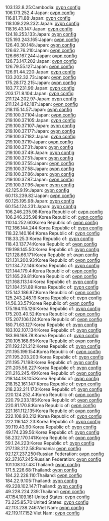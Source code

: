 103.132.8.25:Cambodia: [ovpn config](vpn/103_132_8_25.ovpn)  
106.173.252.4:Japan: [ovpn config](vpn/106_173_252_4.ovpn)  
116.81.71.88:Japan: [ovpn config](vpn/116_81_71_88.ovpn)  
118.109.229.232:Japan: [ovpn config](vpn/118_109_229_232.ovpn)  
118.16.43.147:Japan: [ovpn config](vpn/118_16_43_147.ovpn)  
124.18.253.133:Japan: [ovpn config](vpn/124_18_253_133.ovpn)  
125.193.243.165:Japan: [ovpn config](vpn/125_193_243_165.ovpn)  
126.40.30.148:Japan: [ovpn config](vpn/126_40_30_148.ovpn)  
126.62.76.210:Japan: [ovpn config](vpn/126_62_76_210.ovpn)  
126.66.167.244:Japan: [ovpn config](vpn/126_66_167_244.ovpn)  
126.73.147.202:Japan: [ovpn config](vpn/126_73_147_202.ovpn)  
126.79.55.127:Japan: [ovpn config](vpn/126_79_55_127.ovpn)  
126.91.44.220:Japan: [ovpn config](vpn/126_91_44_220.ovpn)  
133.202.32.73:Japan: [ovpn config](vpn/133_202_32_73.ovpn)  
175.28.172.215:Japan: [ovpn config](vpn/175_28_172_215.ovpn)  
183.77.231.96:Japan: [ovpn config](vpn/183_77_231_96.ovpn)  
203.171.8.104:Japan: [ovpn config](vpn/203_171_8_104.ovpn)  
211.124.202.97:Japan: [ovpn config](vpn/211_124_202_97.ovpn)  
211.124.242.187:Japan: [ovpn config](vpn/211_124_242_187.ovpn)  
218.115.14.57:Japan: [ovpn config](vpn/218_115_14_57.ovpn)  
219.100.37.104:Japan: [ovpn config](vpn/219_100_37_104.ovpn)  
219.100.37.105:Japan: [ovpn config](vpn/219_100_37_105.ovpn)  
219.100.37.107:Japan: [ovpn config](vpn/219_100_37_107.ovpn)  
219.100.37.177:Japan: [ovpn config](vpn/219_100_37_177.ovpn)  
219.100.37.182:Japan: [ovpn config](vpn/219_100_37_182.ovpn)  
219.100.37.19:Japan: [ovpn config](vpn/219_100_37_19.ovpn)  
219.100.37.31:Japan: [ovpn config](vpn/219_100_37_31.ovpn)  
219.100.37.49:Japan: [ovpn config](vpn/219_100_37_49.ovpn)  
219.100.37.51:Japan: [ovpn config](vpn/219_100_37_51.ovpn)  
219.100.37.55:Japan: [ovpn config](vpn/219_100_37_55.ovpn)  
219.100.37.58:Japan: [ovpn config](vpn/219_100_37_58.ovpn)  
219.100.37.86:Japan: [ovpn config](vpn/219_100_37_86.ovpn)  
219.100.37.87:Japan: [ovpn config](vpn/219_100_37_87.ovpn)  
219.100.37.96:Japan: [ovpn config](vpn/219_100_37_96.ovpn)  
42.125.9.19:Japan: [ovpn config](vpn/42_125_9_19.ovpn)  
60.113.239.82:Japan: [ovpn config](vpn/60_113_239_82.ovpn)  
60.125.195.98:Japan: [ovpn config](vpn/60_125_195_98.ovpn)  
60.154.124.231:Japan: [ovpn config](vpn/60_154_124_231.ovpn)  
106.246.235.98:Korea Republic of: [ovpn config](vpn/106_246_235_98.ovpn)  
106.246.235.98:Korea Republic of: [ovpn config](vpn/106_246_235_98.ovpn)  
110.14.252.60:Korea Republic of: [ovpn config](vpn/110_14_252_60.ovpn)  
112.186.144.244:Korea Republic of: [ovpn config](vpn/112_186_144_244.ovpn)  
118.32.140.164:Korea Republic of: [ovpn config](vpn/118_32_140_164.ovpn)  
118.33.25.3:Korea Republic of: [ovpn config](vpn/118_33_25_3.ovpn)  
118.43.137.74:Korea Republic of: [ovpn config](vpn/118_43_137_74.ovpn)  
119.198.145.50:Korea Republic of: [ovpn config](vpn/119_198_145_50.ovpn)  
121.128.66.171:Korea Republic of: [ovpn config](vpn/121_128_66_171.ovpn)  
121.131.200.93:Korea Republic of: [ovpn config](vpn/121_131_200_93.ovpn)  
121.134.72.146:Korea Republic of: [ovpn config](vpn/121_134_72_146.ovpn)  
121.144.179.4:Korea Republic of: [ovpn config](vpn/121_144_179_4.ovpn)  
121.165.29.81:Korea Republic of: [ovpn config](vpn/121_165_29_81.ovpn)  
121.168.113.14:Korea Republic of: [ovpn config](vpn/121_168_113_14.ovpn)  
121.184.151.89:Korea Republic of: [ovpn config](vpn/121_184_151_89.ovpn)  
125.142.186.87:Korea Republic of: [ovpn config](vpn/125_142_186_87.ovpn)  
125.243.248.19:Korea Republic of: [ovpn config](vpn/125_243_248_19.ovpn)  
14.56.33.57:Korea Republic of: [ovpn config](vpn/14_56_33_57.ovpn)  
175.194.115.126:Korea Republic of: [ovpn config](vpn/175_194_115_126.ovpn)  
175.203.40.52:Korea Republic of: [ovpn config](vpn/175_203_40_52.ovpn)  
175.207.106.124:Korea Republic of: [ovpn config](vpn/175_207_106_124.ovpn)  
180.71.63.127:Korea Republic of: [ovpn config](vpn/180_71_63_127.ovpn)  
183.102.107.134:Korea Republic of: [ovpn config](vpn/183_102_107_134.ovpn)  
183.96.168.78:Korea Republic of: [ovpn config](vpn/183_96_168_78.ovpn)  
210.105.168.65:Korea Republic of: [ovpn config](vpn/210_105_168_65.ovpn)  
211.192.121.212:Korea Republic of: [ovpn config](vpn/211_192_121_212.ovpn)  
211.195.199.154:Korea Republic of: [ovpn config](vpn/211_195_199_154.ovpn)  
211.195.203.203:Korea Republic of: [ovpn config](vpn/211_195_203_203.ovpn)  
211.195.71.198:Korea Republic of: [ovpn config](vpn/211_195_71_198.ovpn)  
211.205.56.227:Korea Republic of: [ovpn config](vpn/211_205_56_227.ovpn)  
211.216.245.49:Korea Republic of: [ovpn config](vpn/211_216_245_49.ovpn)  
218.144.18.105:Korea Republic of: [ovpn config](vpn/218_144_18_105.ovpn)  
218.152.161.147:Korea Republic of: [ovpn config](vpn/218_152_161_147.ovpn)  
218.232.211.173:Korea Republic of: [ovpn config](vpn/218_232_211_173.ovpn)  
220.124.252.4:Korea Republic of: [ovpn config](vpn/220_124_252_4.ovpn)  
220.79.233.185:Korea Republic of: [ovpn config](vpn/220_79_233_185.ovpn)  
220.81.170.8:Korea Republic of: [ovpn config](vpn/220_81_170_8.ovpn)  
221.161.112.135:Korea Republic of: [ovpn config](vpn/221_161_112_135.ovpn)  
222.108.90.212:Korea Republic of: [ovpn config](vpn/222_108_90_212.ovpn)  
222.116.142.23:Korea Republic of: [ovpn config](vpn/222_116_142_23.ovpn)  
39.119.43.90:Korea Republic of: [ovpn config](vpn/39_119_43_90.ovpn)  
49.174.239.56:Korea Republic of: [ovpn config](vpn/49_174_239_56.ovpn)  
58.232.170.141:Korea Republic of: [ovpn config](vpn/58_232_170_141.ovpn)  
59.1.24.223:Korea Republic of: [ovpn config](vpn/59_1_24_223.ovpn)  
217.138.212.58:Romania: [ovpn config](vpn/217_138_212_58.ovpn)  
92.127.237.250:Russian Federation: [ovpn config](vpn/92_127_237_250.ovpn)  
92.37.167.245:Russian Federation: [ovpn config](vpn/92_37_167_245.ovpn)  
101.108.107.43:Thailand: [ovpn config](vpn/101_108_107_43.ovpn)  
171.5.226.68:Thailand: [ovpn config](vpn/171_5_226_68.ovpn)  
184.22.228.110:Thailand: [ovpn config](vpn/184_22_228_110.ovpn)  
184.22.9.105:Thailand: [ovpn config](vpn/184_22_9_105.ovpn)  
49.228.102.147:Thailand: [ovpn config](vpn/49_228_102_147.ovpn)  
49.228.224.239:Thailand: [ovpn config](vpn/49_228_224_239.ovpn)  
47.154.109.161:United States: [ovpn config](vpn/47_154_109_161.ovpn)  
73.225.85.70:United States: [ovpn config](vpn/73_225_85_70.ovpn)  
42.113.238.246:Viet Nam: [ovpn config](vpn/42_113_238_246.ovpn)  
42.119.117.152:Viet Nam: [ovpn config](vpn/42_119_117_152.ovpn)  
